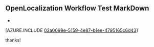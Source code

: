 ## OpenLocalization Workflow Test MarkDown
* 

[AZURE.INCLUDE [03a0099e-5159-4e87-b1ee-4795165c6d43](calleeMd1.md)]

 
thanks!